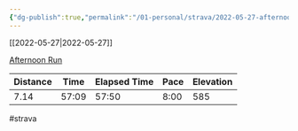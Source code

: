 ```yaml
---
{"dg-publish":true,"permalink":"/01-personal/strava/2022-05-27-afternoon-run/"}
---
```



[[2022-05-27\|2022-05-27]]

[Afternoon Run](https://www.strava.com/activities/7213206180)

| Distance | Time  | Elapsed Time | Pace | Elevation |
| -------- | ----- | ------------ | ---- | --------- |
| 7.14     | 57:09 | 57:50        | 8:00 | 585       |




#strava
